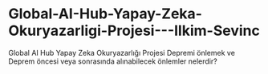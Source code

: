 # Global-AI-Hub-Yapay-Zeka-Okuryazarligi-Projesi---Ilkim-Sevinc
Global AI Hub Yapay Zeka Okuryazarlığı Projesi Depremi önlemek ve Deprem öncesi veya sonrasında alınabilecek önlemler nelerdir?
